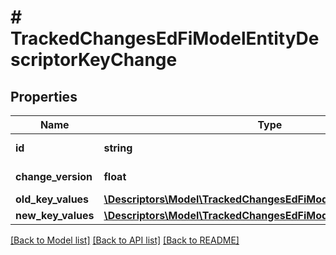 # # TrackedChangesEdFiModelEntityDescriptorKeyChange

## Properties

Name | Type | Description | Notes
------------ | ------------- | ------------- | -------------
**id** | **string** | Resource identifier | [optional]
**change_version** | **float** | Change version | [optional]
**old_key_values** | [**\Descriptors\Model\TrackedChangesEdFiModelEntityDescriptorKey**](TrackedChangesEdFiModelEntityDescriptorKey.md) |  | [optional]
**new_key_values** | [**\Descriptors\Model\TrackedChangesEdFiModelEntityDescriptorKey**](TrackedChangesEdFiModelEntityDescriptorKey.md) |  | [optional]

[[Back to Model list]](../../README.md#models) [[Back to API list]](../../README.md#endpoints) [[Back to README]](../../README.md)
